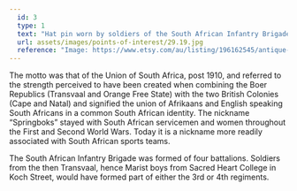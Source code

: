 ```yaml
---
  id: 3
  type: 1
  text: "Hat pin worn by soldiers of the South African Infantry Brigade in WW1 with springbok emblem and as such certainly worn by Marist pupils serving in WW1 (unless they were pilots or sailors as a few were)."
  url: assets/images/points-of-interest/29.19.jpg
  reference: "Image: https://www.etsy.com/au/listing/196162545/antique-wwi-era-springbok-south-african"
---
```

The motto was that of the Union of South Africa, post 1910, and referred to the strength perceived to have been created when combining the Boer Republics (Transvaal and Orange Free State) with the two British Colonies (Cape and Natal) and signified the union of Afrikaans and English speaking South Africans in a common South African identity. The nickname “Springboks” stayed with South African servicemen and women throughout the First and Second World Wars. Today it is a nickname more readily associated with South African sports teams.

The South African Infantry Brigade was formed of four battalions. Soldiers from the then Transvaal, hence Marist boys from Sacred Heart College in Koch Street, would have formed part of either the 3rd or 4th regiments.
        